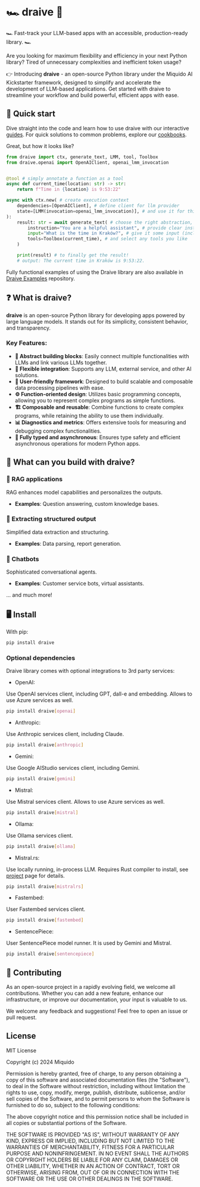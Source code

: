# 🏎️ draive 🏁

🏎️ Fast-track your LLM-based apps with an accessible, production-ready library. 🏎️

Are you looking for maximum flexibility and efficiency in your next Python library? Tired of unnecessary complexities and inefficient token usage?

👉 Introducing **draive** - an open-source Python library under the Miquido AI Kickstarter framework, designed to simplify and accelerate the development of LLM-based applications. Get started with draive to streamline your workflow and build powerful, efficient apps with ease.

## 🚀 Quick start

Dive straight into the code and learn how to use draive with our interactive [guides](https://github.com/miquido/draive/tree/main/guides). For quick solutions to common problems, explore our [cookbooks](https://github.com/miquido/draive/tree/main/cookbooks).

Great, but how it looks like?

```python
from draive import ctx, generate_text, LMM, tool, Toolbox
from draive.openai import OpenAIClient, openai_lmm_invocation


@tool # simply annotate a function as a tool
async def current_time(location: str) -> str:
    return f"Time in {location} is 9:53:22"

async with ctx.new( # create execution context
    dependencies=[OpenAIClient], # define client for llm provider
    state=[LMM(invocation=openai_lmm_invocation)], # and use it for this scope
):
    result: str = await generate_text( # choose the right abstraction, like simple `generate_text`
        instruction="You are a helpful assistant", # provide clear instructions
        input="What is the time in Kraków?", # give it some input (including multimodal)
        tools=Toolbox(current_time), # and select any tools you like
    )

    print(result) # to finally get the result!
    # output: The current time in Kraków is 9:53:22.
```

Fully functional examples of using the Draive library are also available in [Draive Examples](https://github.com/miquido/draive-examples) repository.

## ❓ What is draive?

**draive** is an open-source Python library for developing apps powered by large language models. It stands out for its simplicity, consistent behavior, and transparency.

### Key Features:

- **🧱 Abstract building blocks**: Easily connect multiple functionalities with LLMs and link various LLMs together.
- **🧩 Flexible integration**: Supports any LLM, external service, and other AI solutions.
- **🧒 User-friendly framework**: Designed to build scalable and composable data processing pipelines with ease.
- **⚙️ Function-oriented design**: Utilizes basic programming concepts, allowing you to represent complex programs as simple functions.
- **🏗️ Composable and reusable**: Combine functions to create complex programs, while retaining the ability to use them individually.
- **📊 Diagnostics and metrics**: Offers extensive tools for measuring and debugging complex functionalities.
- **🔄 Fully typed and asynchronous**: Ensures type safety and efficient asynchronous operations for modern Python apps.

## 🧱 What can you build with draive?

### 🦾 RAG applications

RAG enhances model capabilities and personalizes the outputs.

- **Examples**: Question answering, custom knowledge bases.

### 🧹 Extracting structured output

Simplified data extraction and structuring.

- **Examples**: Data parsing, report generation.

### 🤖 Chatbots

Sophisticated conversational agents.

- **Examples**: Customer service bots, virtual assistants.

… and much more!

## 🖥️ Install

With pip:

```bash
pip install draive
```

### Optional dependencies

Draive library comes with optional integrations to 3rd party services:

- OpenAI:

Use OpenAI services client, including GPT, dall-e and embedding. Allows to use Azure services as well.

```bash
pip install draive[openai]
```

- Anthropic:

Use Anthropic services client, including Claude.

```bash
pip install draive[anthropic]
```

- Gemini:

Use Google AIStudio services client, including Gemini.

```bash
pip install draive[gemini]
```

- Mistral:

Use Mistral services client. Allows to use Azure services as well.

```bash
pip install draive[mistral]
```

- Ollama:

Use Ollama services client.

```bash
pip install draive[ollama]
```

- Mistral.rs:

Use locally running, in-process LLM. Requires Rust compiler to install, see [project](https://github.com/EricLBuehler/mistral.rs) page for details.

```bash
pip install draive[mistralrs]
```

- Fastembed:

User Fastembed services client.

```bash
pip install draive[fastembed]
```

- SentencePiece:

User SentencePiece model runner. It is used by Gemini and Mistral.

```bash
pip install draive[sentencepiece]
```

## 👷 Contributing

As an open-source project in a rapidly evolving field, we welcome all contributions. Whether you can add a new feature, enhance our infrastructure, or improve our documentation, your input is valuable to us.

We welcome any feedback and suggestions! Feel free to open an issue or pull request.

## License

MIT License

Copyright (c) 2024 Miquido

Permission is hereby granted, free of charge, to any person obtaining a copy
of this software and associated documentation files (the "Software"), to deal
in the Software without restriction, including without limitation the rights
to use, copy, modify, merge, publish, distribute, sublicense, and/or sell
copies of the Software, and to permit persons to whom the Software is
furnished to do so, subject to the following conditions:

The above copyright notice and this permission notice shall be included in all
copies or substantial portions of the Software.

THE SOFTWARE IS PROVIDED "AS IS", WITHOUT WARRANTY OF ANY KIND, EXPRESS OR
IMPLIED, INCLUDING BUT NOT LIMITED TO THE WARRANTIES OF MERCHANTABILITY,
FITNESS FOR A PARTICULAR PURPOSE AND NONINFRINGEMENT. IN NO EVENT SHALL THE
AUTHORS OR COPYRIGHT HOLDERS BE LIABLE FOR ANY CLAIM, DAMAGES OR OTHER
LIABILITY, WHETHER IN AN ACTION OF CONTRACT, TORT OR OTHERWISE, ARISING FROM,
OUT OF OR IN CONNECTION WITH THE SOFTWARE OR THE USE OR OTHER DEALINGS IN THE
SOFTWARE.
